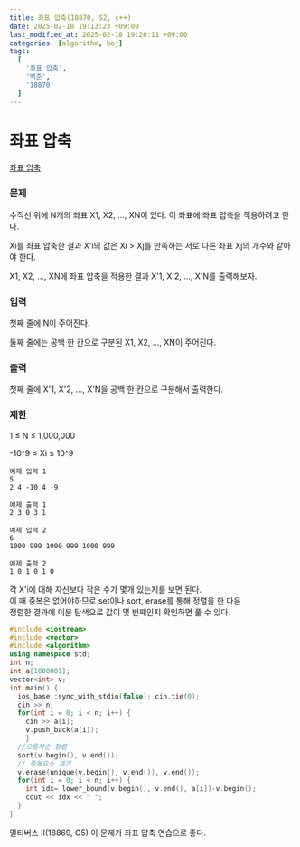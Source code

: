 ```yaml
---
title: 좌표 압축(18870, S2, c++) 
date: 2025-02-18 19:13:23 +09:00
last_modified_at: 2025-02-18 19:20:11 +09:00
categories: [algorithm, boj]
tags:
  [
    '좌표 압축',
    '백준',
    '18870'
  ]
---
```

# **좌표 압축**

[좌표 압축](https://www.acmicpc.net/problem/18870)

### 문제
수직선 위에 N개의 좌표 X1, X2, ..., XN이 있다. 이 좌표에 좌표 압축을 적용하려고 한다.

Xi를 좌표 압축한 결과 X'i의 값은 Xi > Xj를 만족하는 서로 다른 좌표 Xj의 개수와 같아야 한다.

X1, X2, ..., XN에 좌표 압축을 적용한 결과 X'1, X'2, ..., X'N를 출력해보자.

### 입력
첫째 줄에 N이 주어진다.

둘째 줄에는 공백 한 칸으로 구분된 X1, X2, ..., XN이 주어진다.

### 출력
첫째 줄에 X'1, X'2, ..., X'N을 공백 한 칸으로 구분해서 출력한다.

### 제한
1 ≤ N ≤ 1,000,000

-10^9 ≤ Xi ≤ 10^9

```
예제 입력 1 
5
2 4 -10 4 -9

예제 출력 1 
2 3 0 3 1

예제 입력 2 
6
1000 999 1000 999 1000 999

예제 출력 2 
1 0 1 0 1 0
```

각 X'i에 대해 자신보다 작은 수가 몇개 있는지를 보면 된다.<br>
이 때 중복은 없어야하므로 set이나 sort, erase를 통해 정렬을 한 다음<br>
정렬한 결과에 이분 탐색으로 값이 몇 번쨰인지 확인하면 풀 수 있다.<br>

```c++
#include <iostream>
#include <vector>
#include <algorithm>
using namespace std;
int n;
int a[1000001];
vector<int> v;
int main() {
  ios_base::sync_with_stdio(false); cin.tie(0);
  cin >> n;
  for(int i = 0; i < n; i++) {
    cin >> a[i];
    v.push_back(a[i]);
    }
  //오름차순 정렬
  sort(v.begin(), v.end());
  // 중복요소 제거
  v.erase(unique(v.begin(), v.end()), v.end());
  for(int i = 0; i < n; i++) {
    int idx= lower_bound(v.begin(), v.end(), a[i])-v.begin();
    cout << idx << " ";
  }
}
```

멀티버스 Ⅱ(18869, G5) 이 문제가 좌표 압축 연습으로 좋다.